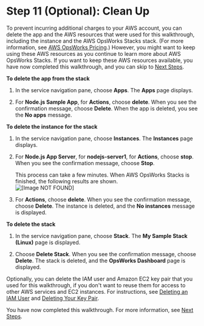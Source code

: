 # Step 11 \(Optional\): Clean Up<a name="gettingstarted-intro-clean-up"></a>

To prevent incurring additional charges to your AWS account, you can delete the app and the AWS resources that were used for this walkthrough, including the instance and the AWS OpsWorks Stacks stack\. \(For more information, see [AWS OpsWorks Pricing](http://aws.amazon.com/opsworks/pricing/)\.\) However, you might want to keep using these AWS resources as you continue to learn more about AWS OpsWorks Stacks\. If you want to keep these AWS resources available, you have now completed this walkthrough, and you can skip to [Next Steps](gettingstarted-intro-next-steps.md)\.

**To delete the app from the stack**

1. In the service navigation pane, choose **Apps**\. The **Apps** page displays\.

1. For **Node\.js Sample App**, for **Actions**, choose **delete**\. When you see the confirmation message, choose **Delete**\. When the app is deleted, you see the **No apps** message\.

**To delete the instance for the stack**

1. In the service navigation pane, choose **Instances**\. The **Instances** page displays\.

1. For **Node\.js App Server**, for **nodejs\-server1**, for **Actions**, choose **stop**\. When you see the confirmation message, choose **Stop**\.

   This process can take a few minutes\. When AWS OpsWorks Stacks is finished, the following results are shown\.  
![\[Image NOT FOUND\]](http://docs.aws.amazon.com/opsworks/latest/userguide/images/gs-example-instance-stopped-console.png)

1. For **Actions**, choose **delete**\. When you see the confirmation message, choose **Delete**\. The instance is deleted, and the **No instances** message is displayed\.

**To delete the stack**

1. In the service navigation pane, choose **Stack**\. The **My Sample Stack \(Linux\)** page is displayed\.

1. Choose **Delete Stack**\. When you see the confirmation message, choose **Delete**\. The stack is deleted, and the **OpsWorks Dashboard** page is displayed\.

Optionally, you can delete the IAM user and Amazon EC2 key pair that you used for this walkthrough, if you don't want to reuse them for access to other AWS services and EC2 instances\. For instructions, see [Deleting an IAM User](http://docs.aws.amazon.com/IAM/latest/UserGuide/id_users_manage.html#id_users_deleting) and [Deleting Your Key Pair](http://docs.aws.amazon.com/AWSEC2/latest/UserGuide/ec2-key-pairs.html#delete-key-pair)\.

You have now completed this walkthrough\. For more information, see [Next Steps](gettingstarted-intro-next-steps.md)\.
